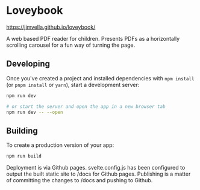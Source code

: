 # Loveybook

https://jimvella.github.io/loveybook/

A web based PDF reader for children. Presents PDFs as a horizontally scrolling carousel for a fun way of turning the page.

## Developing

Once you've created a project and installed dependencies with `npm install` (or `pnpm install` or `yarn`), start a development server:

```bash
npm run dev

# or start the server and open the app in a new browser tab
npm run dev -- --open
```

## Building

To create a production version of your app:

```bash
npm run build
```

Deployment is via Github pages. svelte.config.js has been configured to output the built static site to /docs for Github pages. Publishing is a matter of committing the changes to /docs and pushing to Github.
